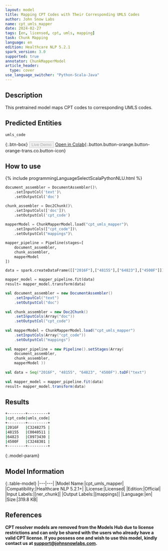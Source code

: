 ```yaml
---
layout: model
title: Mapping CPT Codes with Their Corresponding UMLS Codes
author: John Snow Labs
name: cpt_umls_mapper
date: 2024-02-27
tags: [en, licensed, cpt, umls, mapping]
task: Chunk Mapping
language: en
edition: Healthcare NLP 5.2.1
spark_version: 3.0
supported: true
annotator: ChunkMapperModel
article_header:
  type: cover
use_language_switcher: "Python-Scala-Java"
---
```


## Description

This pretrained model maps CPT codes to corresponding UMLS codes.

## Predicted Entities

`umls_code`

{:.btn-box}
<button class="button button-orange" disabled>Live Demo</button>
[Open in Colab](https://colab.research.google.com/github/JohnSnowLabs/spark-nlp-workshop/blob/master/healthcare-nlp/06.0.Chunk_Mapping.ipynb){:.button.button-orange.button-orange-trans.co.button-icon}


## How to use



<div class="tabs-box" markdown="1">
{% include programmingLanguageSelectScalaPythonNLU.html %}
	
```python
document_assembler = DocumentAssembler()\
    .setInputCol('text')\
    .setOutputCol('doc')

chunk_assembler = Doc2Chunk()\
    .setInputCols(['doc'])\
    .setOutputCol('cpt_code')
 
mapperModel = ChunkMapperModel.load("cpt_umls_mapper")\
    .setInputCols(["cpt_code"])\
    .setOutputCol("mappings")\

mapper_pipeline = Pipeline(stages=[
    document_assembler,
    chunk_assembler,
    mapperModel
])

data = spark.createDataFrame([["2016F"],["48155"],["64823"],["4500F"]]).toDF("text")

mapper_model = mapper_pipeline.fit(data)
result= mapper_model.transform(data)                                 
```
```scala
val document_assembler = new DocumentAssembler()
    .setInputCol("text")
    .setOutputCol("doc")
	
val chunk_assembler = new Doc2Chunk()
    .setInputCols(Array("doc"))
    .setOutputCol("cpt_code")
	
val mapperModel = ChunkMapperModel.load("cpt_umls_mapper")
    .setInputCols(Array("cpt_code"))
    .setOutputCol("mappings")
	
val mapper_pipeline = new Pipeline().setStages(Array(
    document_assembler, 
    chunk_assembler, 
    mapperModel ))
	
val data = Seq("2016F", "48155", "64823", "4500F").toDF("text")
	
val mapper_model = mapper_pipeline.fit(data)
result= mapper_model.transform(data)
```
</div>

## Results

```bash
+--------+---------+
|cpt_code|umls_code|
+--------+---------+
|2016F   |C3248275 |
|48155   |C0040511 |
|64823   |C0973430 |
|4500F   |C3248301 |
+--------+---------+
```

{:.model-param}
## Model Information

{:.table-model}
|---|---|
|Model Name:|cpt_umls_mapper|
|Compatibility:|Healthcare NLP 5.2.1+|
|License:|Licensed|
|Edition:|Official|
|Input Labels:|[ner_chunk]|
|Output Labels:|[mappings]|
|Language:|en|
|Size:|319.8 KB|

## References

**CPT resolver models are removed from the Models Hub due to license restrictions and can only be shared with the users who already have a valid CPT license. If you possess one and wish to use this model, kindly contact us at support@johnsnowlabs.com.**
